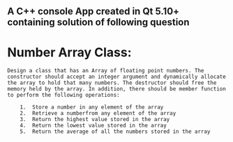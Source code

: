 ## A C++ console App created in Qt 5.10+ containing solution of following question


# Number Array Class:
	Design a class that has an Array of floating point numbers. The constructor should accept an integer argument and dynamically allocate the array to hold that many numbers. The destructor should free the memory held by the array. In addition, there should be member function to perform the following operations:
```
	1.	Store a number in any element of the array
	2.	Retrieve a numberfrom any element of the array
	3.	Return the highest value stored in the array
	4.	Return the lowest value stored in the array
	5.	Return the average of all the numbers stored in the array
```	

